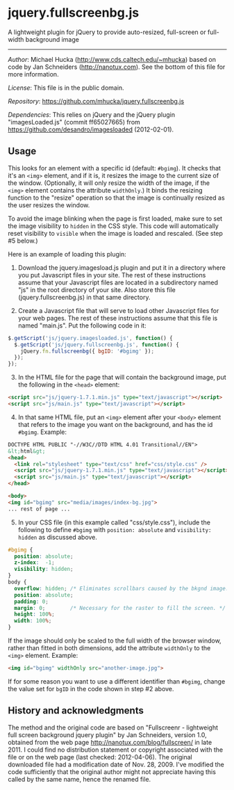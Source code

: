 jquery.fullscreenbg.js
======================

A lightweight plugin for jQuery to provide auto-resized, full-screen or
full-width background image

----

*Author*: Michael Hucka (http://www.cds.caltech.edu/~mhucka) based on code
by Jan Schneiders (http://nanotux.com).  See the bottom of this file for
more information.

*License*:       This file is in the public domain.

*Repository*:    https://github.com/mhucka/jquery.fullscreenbg.js
 
*Dependencies*: This relies on jQuery and the jQuery plugin
"imagesLoaded.js" (commit ff65027665) from
https://github.com/desandro/imagesloaded (2012-02-01).

Usage
-----

This looks for an element with a specific id (default: `#bgimg`).  It
checks that it's an `<img>` element, and if it is, it resizes the image to
the current size of the window.  (Optionally, it will only resize the width
of the image, if the `<img>` element contains the attribute `widthOnly`.)
It binds the resizing function to the "resize" operation so that the image
is continually resized as the user resizes the window.

To avoid the image blinking when the page is first loaded, make sure to set
the image visibility to `hidden` in the CSS style.  This code will
automatically reset visibility to `visible` when the image is loaded and
rescaled.  (See step #5 below.)

Here is an example of loading this plugin:

1. Download the jquery.imagesload.js plugin and put it in a directory where
   you put Javascript files in your site.  The rest of these instructions
   assume that your Javascript files are located in a subdirectory named "js"
   in the root directory of your site.  Also store this file
   (jquery.fullscreenbg.js) in that same directory.

2. Create a Javascript file that will serve to load other Javascript files
   for your web pages.  The rest of these instructions assume that this file
   is named "main.js".  Put the following code in it:
```javascript
$.getScript('js/jquery.imagesloaded.js', function() {
  $.getScript('js/jquery.fullscreenbg.js', function() {
    jQuery.fn.fullscreenbg({ bgID: '#bgimg' });
  });
});
```

3. In the HTML file for the page that will contain the background image, put
   the following in the `<head>` element:
```HTML
<script src="js/jquery-1.7.1.min.js" type="text/javascript"></script>
<script src="js/main.js" type="text/javascript"></script>
```

4. In that same HTML file, put an `<img>` element after your `<body>`
   element that refers to the image you want on the background, and has the
   id `#bgimg`.  Example:
```HTML
DOCTYPE HTML PUBLIC "-//W3C//DTD HTML 4.01 Transitional//EN">
&lt;html&gt;
<head>
  <link rel="stylesheet" type="text/css" href="css/style.css" />
  <script src="js/jquery-1.7.1.min.js" type="text/javascript"></script>
  <script src="js/main.js" type="text/javascript"></script>
</head>

<body>
<img id="bgimg" src="media/images/index-bg.jpg">
... rest of page ...
```

5. In your CSS file (in this example called "css/style.css"), include the
   following to define `#bgimg` with `position: absolute` and `visibility:
   hidden` as discussed above.
```CSS
#bgimg {
  position: absolute;
  z-index:  -1;
  visibility: hidden;
}
body {
  overflow: hidden; /* Eliminates scrollbars caused by the bkgnd image. */
  position: absolute;
  padding: 0;
  margin: 0;        /* Necessary for the raster to fill the screen. */
  height: 100%;
  width: 100%;
}
```
If the image should only be scaled to the full width of the browser window,
rather than fitted in both dimensions, add the attribute `widthOnly` to the
`<img>` element.  Example:
```HTML
<img id="bgimg" widthOnly src="another-image.jpg">
```
If for some reason you want to use a different identifier than `#bgimg`, change
the value set for `bgID` in the code shown in step #2 above.


History and acknowledgments
---------------------------

The method and the original code are based on "Fullscreenr - lightweight full
screen background jquery plugin" by Jan Schneiders, version 1.0, obtained
from the web page http://nanotux.com/blog/fullscreen/ in late 2011.  I could
find no distribution statement or copyright associated with the file or on
the web page (last checked: 2012-04-06).  The original downloaded file had a
modification date of Nov. 28, 2009.  I've modified the code sufficiently that
the original author might not appreciate having this called by the same name,
hence the renamed file.
